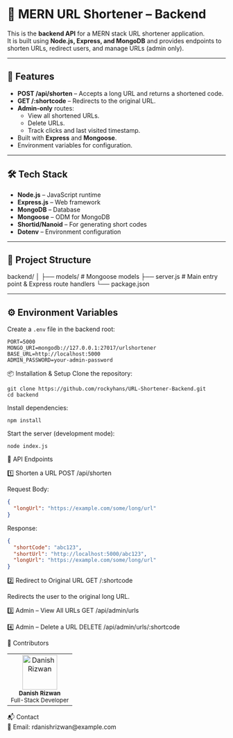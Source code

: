 # 📎 MERN URL Shortener – Backend

This is the **backend API** for a MERN stack URL shortener application.  
It is built using **Node.js, Express, and MongoDB** and provides endpoints to shorten URLs, redirect users, and manage URLs (admin only).

---

## 🚀 Features

- **POST /api/shorten** – Accepts a long URL and returns a shortened code.
- **GET /:shortcode** – Redirects to the original URL.
- **Admin-only** routes:
  - View all shortened URLs.
  - Delete URLs.
  - Track clicks and last visited timestamp.
- Built with **Express** and **Mongoose**.
- Environment variables for configuration.

---

## 🛠 Tech Stack

- **Node.js** – JavaScript runtime
- **Express.js** – Web framework
- **MongoDB** – Database
- **Mongoose** – ODM for MongoDB
- **Shortid/Nanoid** – For generating short codes
- **Dotenv** – Environment configuration

---

## 📂 Project Structure
backend/
│
├── models/ # Mongoose models
├── server.js # Main entry point & Express route handlers
└── package.json

---

## ⚙️ Environment Variables

Create a `.env` file in the backend root:

```env
PORT=5000
MONGO_URI=mongodb://127.0.0.1:27017/urlshortener
BASE_URL=http://localhost:5000
ADMIN_PASSWORD=your-admin-password
```
📦 Installation & Setup
Clone the repository:

```
git clone https://github.com/rockyhans/URL-Shortener-Backend.git
cd backend
```
Install dependencies:

```
npm install
```

Start the server (development mode):

```
node index.js
```

🔗 API Endpoints

1️⃣ Shorten a URL
POST /api/shorten

Request Body:

```json
{
  "longUrl": "https://example.com/some/long/url"
}
```
Response:

```json
{
  "shortCode": "abc123",
  "shortUrl": "http://localhost:5000/abc123",
  "longUrl": "https://example.com/some/long/url"
}
```
2️⃣ Redirect to Original URL
GET /:shortcode

Redirects the user to the original long URL.

3️⃣ Admin – View All URLs
GET /api/admin/urls

4️⃣ Admin – Delete a URL
DELETE /api/admin/urls/:shortcode

👤 Contributors
<table> <tr> <td align="center"> <img src="https://avatars.githubusercontent.com/u/164065390?v=4" width="80px;" alt="Danish Rizwan"/> <br /><sub><b>Danish Rizwan</b></sub><br /> <sub>Full-Stack Developer</sub> </td> </tr> </table>
📬 Contact
<br>
📧 Email: rdanishrizwan@example.com
<br>
